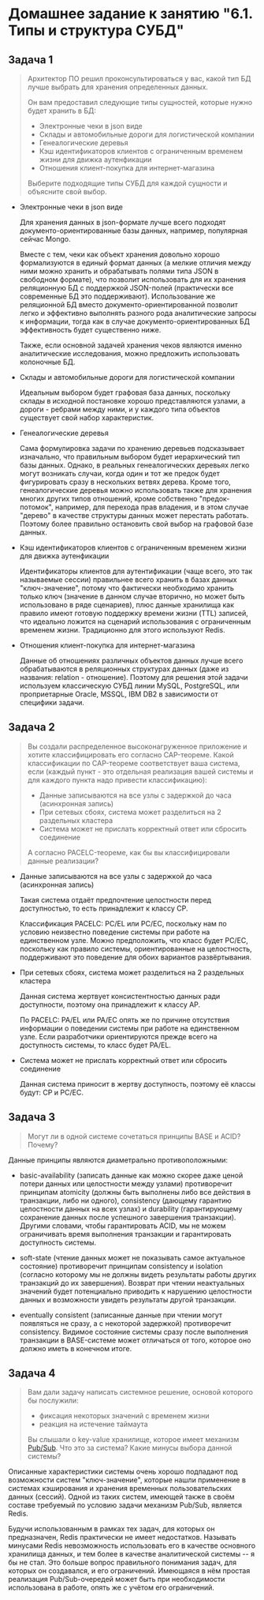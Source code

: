 # Домашнее задание к занятию "6.1. Типы и структура СУБД"

## Задача 1

> Архитектор ПО решил проконсультироваться у вас, какой тип БД 
> лучше выбрать для хранения определенных данных.
> 
> Он вам предоставил следующие типы сущностей, которые нужно будет хранить в БД:
> 
> - Электронные чеки в json виде
> - Склады и автомобильные дороги для логистической компании
> - Генеалогические деревья
> - Кэш идентификаторов клиентов с ограниченным временем жизни для движка аутенфикации
> - Отношения клиент-покупка для интернет-магазина
> 
> Выберите подходящие типы СУБД для каждой сущности и объясните свой выбор.

- Электронные чеки в json виде
  
  Для хранения данных в json-формате лучше всего подходят документо-ориентированные базы данных, например, популярная сейчас Mongo.
 
  Вместе с тем, чеки как объект хранения довольно хорошо формализуются в единый формат данных (а мелкие отличия между ними можно хранить и обрабатывать полями типа JSON в свободном формате), что позволит использовать для их хранения реляционную БД с поддержкой JSON-полей (практически все современные БД это поддерживают). Использование же реляционной БД вместо документо-ориентированной позволит легко и эффективно выполнять разного рода аналитические запросы к информации, тогда как в случае документо-ориентированных БД эффективность будет существенно ниже.

  Также, если основной задачей хранения чеков являются именно аналитические исследования, можно предложить использовать колоночные БД.
  

- Склады и автомобильные дороги для логистической компании
  
  Идеальным выбором будет графовая база данных, поскольку склады в исходной постановке хорошо представляются узлами, а дороги - ребрами между ними, и у каждого типа объектов существует свой набор характеристик.
  

- Генеалогические деревья
  
  Сама формулировка задачи по хранению деревьев подсказывает изначально, что правильным выбором будет иерархический тип базы данных. Однако, в реальных генеалогических деревьях легко могут возникать случаи, когда один и тот же предок будет фигурировать сразу в нескольких ветвях дерева. Кроме того, генеалогические деревья можно использовать также для хранения многих других типов отношений, кроме собственно "предок-потомок", например, для перехода прав владения, и в этом случае "дерево" в качестве структуры данных может перестать работать. Поэтому более правильно остановить свой выбор на графовой базе данных.  
  

- Кэш идентификаторов клиентов с ограниченным временем жизни для движка аутенфикации
  
  Идентификаторы клиентов для аутентификации (чаще всего, это так называемые сессии) правильнее всего хранить в базах данных "ключ-значение", потому что фактически необходимо хранить только ключ (значение в данном случае вторично, но может быть использовано в ряде сценариев), плюс данные хранилища как правило имеют готовую поддержку времени жизни (TTL) записей, что идеально ложится на сценарий использования с ограниченным временем жизни. Традиционно для этого используют Redis.
  

- Отношения клиент-покупка для интернет-магазина
  
  Данные об отношениях различных объектов данных лучше всего обрабатываются в реляционных структурах данных (даже из названия: relation - отношение). Поэтому для решения этой задачи используем классическую СУБД линии MySQL, PostgreSQL, или проприетарные Oracle, MSSQL, IBM DB2 в зависимости от специфики задачи.
  

## Задача 2

> Вы создали распределенное высоконагруженное приложение и хотите классифицировать его согласно 
> CAP-теореме. Какой классификации по CAP-теореме соответствует ваша система, если 
> (каждый пункт - это отдельная реализация вашей системы и для каждого пункта надо привести классификацию):
> 
> - Данные записываются на все узлы с задержкой до часа (асинхронная запись)
> - При сетевых сбоях, система может разделиться на 2 раздельных кластера
> - Система может не прислать корректный ответ или сбросить соединение
> 
> А согласно PACELC-теореме, как бы вы классифицировали данные реализации?

- Данные записываются на все узлы с задержкой до часа (асинхронная запись)
  
  Такая система отдаёт предпочтение целостности перед доступностью, то есть принадлежит к классу CP.
  
  Классификация PACELC: PC/EL или PC/EC, поскольку нам по условию неизвестно поведение системы при работе на единственном узле. Можно предположить, что класс будет PC/EC, поскольку как правило системы, ориентированные на целостность, поддерживают это поведение для обоих вариантов развёртывания.


- При сетевых сбоях, система может разделиться на 2 раздельных кластера
  
  Данная система жертвует консистентностью данных ради доступности, поэтому она принадлежит к классу AP.

  По PACELC: PA/EL или PA/EC опять же по причине отсутствия информации о поведении системы при работе на единственном узле. Если разработчики ориентируются прежде всего на доступность системы, то класс будет PA/EL.
  

- Система может не прислать корректный ответ или сбросить соединение
  
  Данная система приносит в жертву доступность, поэтому её классы будут: CP и PC/EC.


## Задача 3

> Могут ли в одной системе сочетаться принципы BASE и ACID? Почему?

Данные принципы являются диаметрально противоположными:

- basic-availability (записать данные как можно скорее даже ценой потери данных или целостности между узлами) противоречит принципам atomicity (должны быть выполнены либо все действия в транзакции, либо ни одного), consistency (дающему гарантию целостности данных на всех узлах) и durability (гарантирующему сохранение данных после успешного завершения транзакции). Другими словами, чтобы гарантировать ACID, мы не можем ограничивать время выполнения транзакции и гарантировать доступность системы.

- soft-state (чтение данных может не показывать самое актуальное состояние) противоречит принципам consistency и isolation (согласно которому мы не должны видеть результаты работы других транзакций до их завершения). Возврат при чтении неактуальных значений будет потенциально приводить к нарушению целостности данных и возможности увидеть результаты другой транзакции.

- eventually consistent (записанные данные при чтении могут появляться не сразу, а с некоторой задержкой) противоречит consistency. Видимое состояние системы сразу после выполнения транзакции в BASE-системе может отличаться от того, которое оно должно иметь в конечном итоге.


## Задача 4

> Вам дали задачу написать системное решение, основой которого бы послужили:
> 
> - фиксация некоторых значений с временем жизни
> - реакция на истечение таймаута
> 
> Вы слышали о key-value хранилище, которое имеет механизм [Pub/Sub](https://habr.com/ru/post/278237/). 
> Что это за система? Какие минусы выбора данной системы?

Описанные характеристики системы очень хорошо подпадают под возможности систем "ключ-значение", которые нашли применение в системах кэширования и хранения временных пользовательских данных (сессий). Одной из таких систем, имеющей также в своём составе требуемый по условию задачи механизм Pub/Sub, является Redis.

Будучи использованным в рамках тех задач, для которых он предназначен, Redis практически не имеет недостатков. Называть минусами Redis невозможность использовать его в качестве основного хранилища данных, и тем более в качестве аналитической системы -- я бы не стал. Это больше вопрос правильного понимания задач, для которых он создавался, и его ограничений. Имеющаяся в нём простая реализация Pub/Sub-очередей может быть при необходимости использована в работе, опять же с учётом его ограничений.